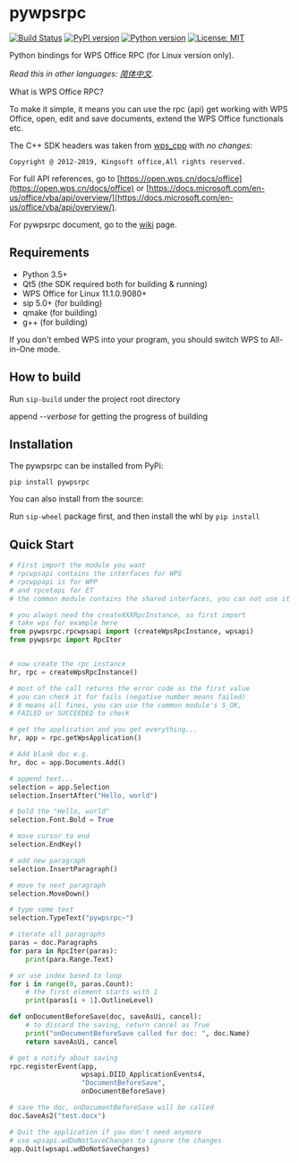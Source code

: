 # pywpsrpc

[![Build Status](https://travis-ci.org/timxx/pywpsrpc.svg?branch=master)](https://travis-ci.org/timxx/pywpsrpc)
[![PyPI version](https://img.shields.io/pypi/v/pywpsrpc.svg)](https://pypi.org/project/pywpsrpc/)
[![Python version](https://img.shields.io/badge/python-3.5+-green.svg)](http://python.org/)
[![License: MIT](https://img.shields.io/badge/License-MIT-yellow.svg)](https://opensource.org/licenses/MIT)

Python bindings for WPS Office RPC (for Linux version only).

*Read this in other languages: [简体中文](README.md).*

What is WPS Office RPC?

To make it simple, it means you can use the rpc (api) get working with WPS Office,
open, edit and save documents,
extend the WPS Office functionals etc.

The C++ SDK headers was taken from [wps_cpp](https://dev.tencent.com/u/zouyingfeng/p/wps/git/tree/master/cpp) with *no changes*:
```
Copyright @ 2012-2019, Kingsoft office,All rights reserved.
```

For full API references, go to [https://open.wps.cn/docs/office](https://open.wps.cn/docs/office)
or [https://docs.microsoft.com/en-us/office/vba/api/overview/](https://docs.microsoft.com/en-us/office/vba/api/overview/).


For pywpsrpc document, go to the [wiki](https://github.com/timxx/pywpsrpc/wiki) page.


## Requirements
  - Python 3.5+
  - Qt5 (the SDK required both for building & running)
  - WPS Office for Linux 11.1.0.9080+
  - sip 5.0+ (for building)
  - qmake (for building)
  - g++ (for building)

  If you don't embed WPS into your program, you should switch WPS to All-in-One mode.

## How to build

Run `sip-build` under the project root directory

append *--verbose* for getting the progress of building


## Installation
The pywpsrpc can be installed from PyPi:

`pip install pywpsrpc`

You can also install from the source:

Run `sip-wheel` package first, and then install the whl by `pip install`

## Quick Start

``` python
# First import the module you want
# rpcwpsapi contains the interfaces for WPS
# rpcwppapi is for WPP
# and rpcetapi for ET
# the common module contains the shared interfaces, you can not use it alone.

# you always need the createXXXRpcInstance, so first import
# take wps for example here
from pywpsrpc.rpcwpsapi import (createWpsRpcInstance, wpsapi)
from pywpsrpc import RpcIter


# now create the rpc instance
hr, rpc = createWpsRpcInstance()

# most of the call returns the error code as the first value
# you can check it for fails (negative number means failed)
# 0 means all fines, you can use the common module's S_OK,
# FAILED or SUCCEEDED to check

# get the application and you get everything...
hr, app = rpc.getWpsApplication()

# Add blank doc e.g.
hr, doc = app.Documents.Add()

# append text...
selection = app.Selection
selection.InsertAfter("Hello, world")

# bold the "Hello, world"
selection.Font.Bold = True

# move cursor to end
selection.EndKey()

# add new paragraph
selection.InsertParagraph()

# move to next paragraph
selection.MoveDown()

# type some text
selection.TypeText("pywpsrpc~")

# iterate all paragraphs
paras = doc.Paragraphs
for para in RpcIter(paras):
    print(para.Range.Text)

# or use index based to loop
for i in range(0, paras.Count):
    # the first element starts with 1
    print(paras[i + 1].OutlineLevel)

def onDocumentBeforeSave(doc, saveAsUi, cancel):
    # to discard the saving, return cancel as True
    print("onDocumentBeforeSave called for doc: ", doc.Name)
    return saveAsUi, cancel

# get a notify about saving
rpc.registerEvent(app,
                  wpsapi.DIID_ApplicationEvents4,
                  "DocumentBeforeSave",
                  onDocumentBeforeSave)

# save the doc, onDocumentBeforeSave will be called
doc.SaveAs2("test.docx")

# Quit the application if you don't need anymore
# use wpsapi.wdDoNotSaveChanges to ignore the changes
app.Quit(wpsapi.wdDoNotSaveChanges)
```
